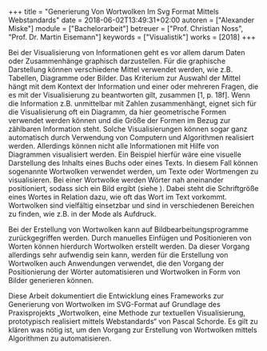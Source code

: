 +++
title = "Generierung Von Wortwolken Im Svg Format Mittels Webstandards"
date = 2018-06-02T13:49:31+02:00
autoren = ["Alexander Miske"]
module = ["Bachelorarbeit"]
betreuer = ["Prof. Christian Noss", "Prof. Dr. Martin Eisemann"]
keywords = ["Visualistik"]
works = [2018]
+++

Bei der Visualisierung von Informationen geht es vor allem darum Daten oder Zusammenhänge graphisch darzustellen. Für die graphische Darstellung können verschiedene Mittel verwendet werden, wie z.B. Tabellen, Diagramme oder Bilder. Das Kriterium zur Auswahl der Mittel hängt mit dem Kontext der Information und einer oder mehreren Fragen, die es mit der Visualisierung zu beantworten gilt, zusammen [1, p. 18f]. Wenn die Information z.B. unmittelbar mit Zahlen zusammenhängt, eignet sich für die Visualisierung oft ein Diagramm, da hier geometrische Formen verwendet werden können und die Größe der Formen im Bezug zur zählbaren Information steht. Solche Visualisierungen können sogar ganz automatisch durch Verwendung von Computern und Algorithmen realisiert werden. Allerdings können nicht alle Informationen mit Hilfe von Diagrammen visualisiert werden. Ein Beispiel hierfür wäre eine visuelle Darstellung des Inhalts eines Buchs oder eines Texts. In diesem Fall können sogenannte Wortwolken verwendet werden, um Texte oder Wortmengen zu visualisieren. Bei einer Wortwolke werden Wörter nah aneinander positioniert, sodass sich ein Bild ergibt (siehe ). Dabei steht die Schriftgröße eines Wortes in Relation dazu, wie oft das Wort im Text vorkommt. Wortwolken sind vielfältig einsetzbar und sind in verschiedenen Bereichen zu finden, wie z.B. in der Mode als Aufdruck.

Bei der Erstellung von Wortwolken kann auf Bildbearbeitungsprogramme zurückgegriffen werden. Durch manuelles Einfügen und Positionieren von Worten können hierdurch Wortwolken erstellt werden. Da dieser Vorgang allerdings sehr aufwendig sein kann, werden für die Erstellung von Wortwolken auch Anwendungen verwendet, die den Vorgang der Positionierung der Wörter automatisieren und Wortwolken in Form von Bilder generieren können.

Diese Arbeit dokumentiert die Entwicklung eines Frameworks zur Generierung von Wortwolken im SVG-Format auf Grundlage des Praxisprojekts „Wortwolken, eine Methode zur textuellen Visualisierung, prototypisch realisiert mittels Webstandards“ von Pascal Schorde. Es gilt zu klären was nötig ist, um den Vorgang zur Erstellung von Wortwolken mittels Algorithmen zu automatisieren.
